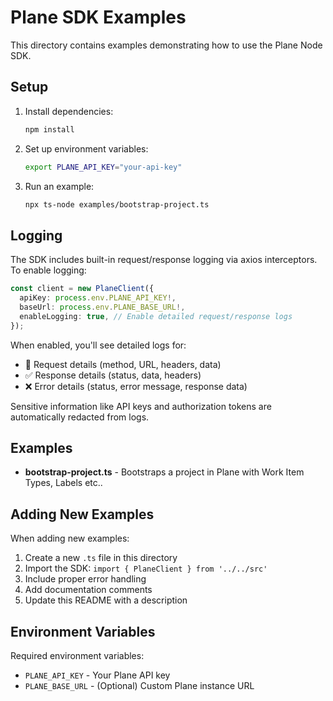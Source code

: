 # Plane SDK Examples

This directory contains examples demonstrating how to use the Plane Node SDK.

## Setup

1. Install dependencies:
   ```bash
   npm install
   ```

2. Set up environment variables:
   ```bash
   export PLANE_API_KEY="your-api-key"
   ```

3. Run an example:
   ```bash
   npx ts-node examples/bootstrap-project.ts
   ```

## Logging

The SDK includes built-in request/response logging via axios interceptors. To enable logging:

```typescript
const client = new PlaneClient({
  apiKey: process.env.PLANE_API_KEY!,
  baseUrl: process.env.PLANE_BASE_URL!,
  enableLogging: true, // Enable detailed request/response logs
});
```

When enabled, you'll see detailed logs for:
- 🚀 Request details (method, URL, headers, data)
- ✅ Response details (status, data, headers)
- ❌ Error details (status, error message, response data)

Sensitive information like API keys and authorization tokens are automatically redacted from logs.

## Examples

- **bootstrap-project.ts** - Bootstraps a project in Plane with Work Item Types, Labels etc..

## Adding New Examples

When adding new examples:

1. Create a new `.ts` file in this directory
2. Import the SDK: `import { PlaneClient } from '../../src'`
3. Include proper error handling
4. Add documentation comments
5. Update this README with a description


## Environment Variables

Required environment variables:
- `PLANE_API_KEY` - Your Plane API key
- `PLANE_BASE_URL` - (Optional) Custom Plane instance URL
